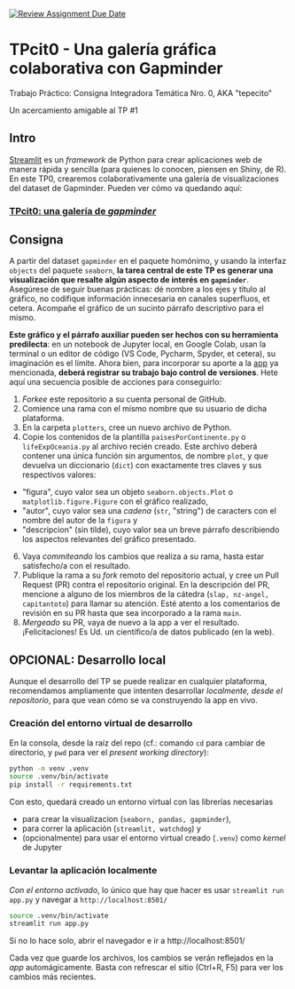 [![Review Assignment Due Date](https://classroom.github.com/assets/deadline-readme-button-24ddc0f5d75046c5622901739e7c5dd533143b0c8e959d652212380cedb1ea36.svg)](https://classroom.github.com/a/ztnPvLsL)
# TPcit0 - Una galería gráfica colaborativa con Gapminder
Trabajo Práctico: Consigna Integradora Temática Nro. 0, AKA "tepecito"

Un acercamiento amigable al TP #1

## Intro

[Streamlit](https://streamlit.io/) es un _framework_ de Python para crear aplicaciones web de manera rápida y sencilla (para quienes lo conocen, piensen en Shiny, de R). En este TP0, crearemos colaborativamente una galería de visualizaciones del dataset de Gapminder. Pueden ver cómo va quedando aquí:

### [**TPcit0: una galería de _gapminder_**](https://tpcit0.streamlit.app/)

## Consigna

A partir del dataset `gapminder` en el paquete homónimo, y usando la interfaz `objects` del paquete `seaborn`, **la tarea central de este TP es generar una visualización que resalte algún aspecto de interés en `gapminder`**. Asegúrese de seguir buenas prácticas: dé nombre a los ejes y título al gráfico, no codifique información innecesaria en canales superfluos, et cetera. Acompañe el gráfico de un sucinto párrafo descriptivo para el mismo.

**Este gráfico y el párrafo auxiliar pueden ser hechos con su herramienta predilecta**: en un notebook de Jupyter local, en Google Colab, usan la terminal o un editor de código (VS Code, Pycharm, Spyder, et cetera), su imaginación es el límite. Ahora bien, para incorporar su aporte a la [app]((https://tpcit0.streamlit.app/)) ya mencionada, **deberá registrar su trabajo bajo control de versiones**. Hete aquí una secuencia posible de acciones para conseguirlo:

1. _Forkee_ este repositorio a su cuenta personal de GitHub.
2. Comience una rama con el mismo nombre que su usuario de dicha plataforma.
3. En la carpeta `plotters`, cree un nuevo archivo de Python.
4. Copie los contenidos de la plantilla `paisesPorContinente.py` o `lifeExpOceania.py` al archivo recién creado. 
   Este archivo deberá contener una única función sin argumentos, de nombre `plot`, y que devuelva un diccionario (`dict`) con exactamente tres claves y sus respectivos valores:
  - "figura", cuyo valor sea un objeto `seaborn.objects.Plot` o `matplotlib.figure.Figure` con el gráfico realizado,
  - "autor", cuyo valor sea una _cadena_ (`str`, "string") de caracters con el nombre del autor de la `figura` y
  - "descripcion" (sin tilde), cuyo valor sea un breve párrafo describiendo los aspectos relevantes del gráfico presentado.
6. Vaya _commiteando_ los cambios que realiza a su rama, hasta estar satisfecho/a con el resultado.
7. Publique la rama a su _fork_ remoto del repositorio actual, y cree un Pull Request (PR) contra el repositorio original. En la descripción del PR, mencione a alguno de los miembros de la cátedra (`slap, nz-angel, capitantoto`) para llamar su atención. Esté atento a los comentarios de revisión en su PR hasta que sea incorporado a la rama `main`.
8. _Mergeado_ su PR, vaya de nuevo a la app a ver el resultado. ¡Felicitaciones! Es Ud. un científico/a de datos publicado (en la web).


## OPCIONAL: Desarrollo local

Aunque el desarrollo del TP se puede realizar en cualquier plataforma, recomendamos ampliamente que intenten desarrollar _localmente, desde el repositorio_, para que vean cómo se va construyendo la app en vivo.

### Creación del entorno virtual de desarrollo
En la consola, desde la raíz del repo (cf.: comando `cd` para `c`ambiar de `d`irectorio, y `pwd` para ver el _present working directory_):

```bash
python -m venv .venv
source .venv/bin/activate
pip install -r requirements.txt
```

Con esto, quedará creado un entorno virtual con las librerías necesarias
- para crear la visualizacion (`seaborn, pandas, gapminder`),
- para correr la aplicación (`streamlit, watchdog`) y
- (opcionalmente) para usar el entorno virtual creado (`.venv`) como _kernel_ de Jupyter

### Levantar la aplicación localmente

_Con el entorno activado_, lo único que hay que hacer es usar `streamlit run app.py` y navegar a `http://localhost:8501/`

```bash
source .venv/bin/activate
streamlit run app.py
```

Si no lo hace solo, abrir el navegador e ir a http://localhost:8501/

Cada vez que guarde los archivos, los cambios se verán reflejados en la _app_ automágicamente. Basta con refrescar el sitio (Ctrl+R, F5) para ver los cambios más recientes.